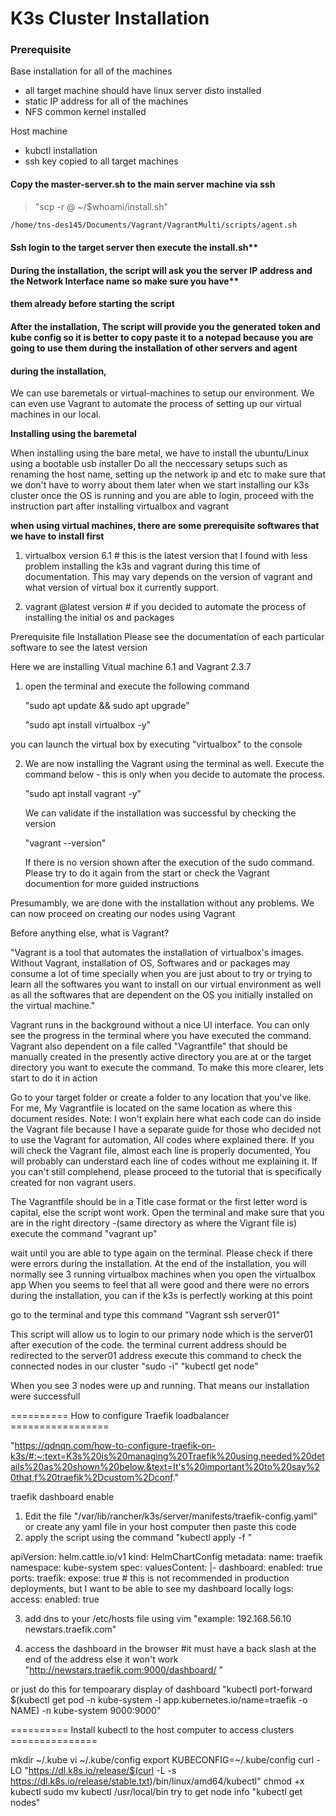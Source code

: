 K3s Cluster Installation
==================== 


### Prerequisite
  Base installation for all of the machines
 - all target machine should have linux server disto installed
 - static IP address for all of the machines
 - NFS common kernel installed 
  
  Host machine
  - kubctl installation
  - ssh key copied to all target machines


#### Copy the master-server.sh to the main server machine via ssh

> "scp -r <file location> <user>@<Server Machine IP address> ~/$whoami/install.sh"

```sh
/home/tns-des145/Documents/Vagrant/VagrantMulti/scripts/agent.sh
```
 
#### Ssh login to the target server then execute the install.sh**

#### During the installation, the script will ask you the server IP address and the Network Interface name so make sure you have**
#### them already before starting the script

#### After the installation, The script will provide you the generated token and kube config so it is better to copy paste it to a notepad because you are going to use them during the installation of other servers and agent


#### during the installation,

We can use baremetals or virtual-machines to setup our environment. We can even use Vagrant to automate the process of setting up our virtual machines in our local.

**Installing using the baremetal**

 When installing using the bare metal, we have to install the ubuntu/Linux using a bootable usb installer
 Do all the neccessary setups such as renaming the host name, setting up the network ip and etc to make sure that we don't have to worry about them later when we start installing our k3s cluster
 once the OS is running and you are able to login, proceed with the instruction part after installing virtualbox and vagrant


**when using virtual machines, there are some prerequisite softwares that we have to install first**

1. virtualbox version 6.1 # this is the latest version that I found with less problem installing 
    the k3s and vagrant during this time of documentation. 
    This may vary depends on the version of vagrant and what version of virtual box it currently support. 

2. vagrant @latest version # if you decided to automate the process of installing the initial os and packages


Prerequisite file Installation
Please see the documentation of each particular software to see the latest version 

Here we are installing Vitual machine 6.1 and Vagrant 2.3.7

1. open the terminal and execute the following command
 
    "sudo apt update && sudo apt upgrade"

    "sudo apt install virtualbox -y"

  you can launch the virtual box by executing "virtualbox" to the console

2. We are now installing the Vagrant using the terminal as well. Execute the command below - this is only when you decide to automate the process.

    "sudo apt install vagrant -y"

    We can validate if the installation was successful by checking the version

    "vagrant --version"

    If there is no version shown after the execution of the sudo command. Please try to do it again from the start 
    or check the Vagrant documention for more guided instructions


 Presumambly, we are done with the installation without any problems. We can now proceed on creating our nodes using Vagrant

Before anything else, what is Vagrant? 

 "Vagrant is a tool that automates the installation of virtualbox's images. Without Vagrant, installation of OS, Softwares and or packages may consume
a lot of time specially when you are just about to try or trying to learn all the softwares you want to install on our virtual environment 
as well as all the softwares that are dependent on the OS you initially installed on the virtual machine."

Vagrant runs in the background without a nice UI interface. You can only see the progress in the terminal where you have executed the command.
Vagrant also dependent on a file called "Vagrantfile" that should be manually created in the presently active directory you are at or the target directory you want to execute the command. 
To make this more clearer, lets start to do it in action


Go to your target folder or create a folder to any location that you've like. 
For me, My Vagrantfile is located on the same location as where this document resides. 
    Note: I won't explain here what each code can do inside the Vagrant file because I have a separate guide for those who decided not to use the Vagrant for automation, 
    All codes where explained there. If you will check the Vagrant file, almost each line is properly documented, You will probably can understard each line of codes without me
   explaining it. If you can't still complehend, please proceed to the tutorial that is specifically created for non vagrant users. 

The Vagrantfile should be in a Title case format or the first letter word is capital, else the script wont work.
Open the terminal and make sure that you are in the right directory -(same directory as where the Vigrant file is)
execute the command
   "vagrant up"


wait until you are able to type again on the terminal. Please check if there were errors during the installation. 
At the end of the installation, you will normally see 3 running virtualbox machines when you open the virtualbox app
When you seems to feel that all were good and there were no errors during the installation, you can if the k3s is perfectly working at this point

go to the terminal and type this command
"Vagrant ssh server01"

This script will allow us to login to our primary node which is the server01
after execution of the code. the terminal current address should be redirected to the server01 address
execute this command to check the connected nodes in our cluster
"sudo -i"
"kubectl get node"

When you see 3 nodes were up and running. That means our installation were successfull



========== How to configure Traefik loadbalancer =================

"https://qdnqn.com/how-to-configure-traefik-on-k3s/#:~:text=K3s%20is%20managing%20Traefik%20using,needed%20details%20as%20shown%20below.&text=It's%20important%20to%20say%20that,f%20traefik%2Dcustom%2Dconf."

traefik dashboard enable

1. Edit the file "/var/lib/rancher/k3s/server/manifests/traefik-config.yaml" or create any yaml file in your host computer then paste this code
2. apply the script using the command "kubectl apply -f <Name of your yaml file including the extension>"

apiVersion: helm.cattle.io/v1
kind: HelmChartConfig
metadata:
  name: traefik
  namespace: kube-system
spec:
  valuesContent: |-
    dashboard:
      enabled: true
    ports:
      traefik:
        expose: true # this is not recommended in production deployments, but I want to be able to see my dashboard locally
    logs:
      access:
        enabled: true

3. add dns to your /etc/hosts file using vim "example: 192.168.56.10    newstars.traefik.com" 

4. access the dashboard in the browser #it must have a back slash at the end of the address else it won't work
"http://newstars.traefik.com:9000/dashboard/ "

or just do this for tempoarary display of dashboard
"kubectl port-forward $(kubectl get pod -n kube-system -l app.kubernetes.io/name=traefik -o NAME) -n kube-system 9000:9000"


========== Install kubectl to the host computer to access clusters ===============

mkdir ~/.kube
vi ~/.kube/config
export KUBECONFIG=~/.kube/config
curl -LO "https://dl.k8s.io/release/$(curl -L -s https://dl.k8s.io/release/stable.txt)/bin/linux/amd64/kubectl"
chmod +x kubectl
sudo mv kubectl /usr/local/bin
try to get node info
"kubectl get nodes"
